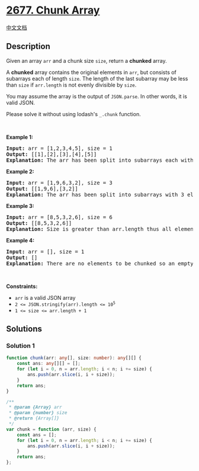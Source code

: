 # [2677. Chunk Array](https://leetcode.com/problems/chunk-array)

[中文文档](/solution/2600-2699/2677.Chunk%20Array/README.md)

<!-- tags: -->

## Description

<p>Given an array <code>arr</code> and&nbsp;a chunk size&nbsp;<code>size</code>, return a&nbsp;<strong>chunked</strong> array.</p>

<p>A&nbsp;<strong>chunked</strong>&nbsp;array contains the original elements in&nbsp;<code>arr</code>, but&nbsp;consists of subarrays each of length&nbsp;<code>size</code>. The length of the last subarray may be less than&nbsp;<code>size</code>&nbsp;if <code>arr.length</code>&nbsp;is not evenly divisible by <code>size</code>.</p>

<p>You may assume the&nbsp;array&nbsp;is&nbsp;the output of&nbsp;<code>JSON.parse</code>. In other words, it is valid JSON.</p>

<p>Please solve it without using lodash&#39;s&nbsp;<code>_.chunk</code>&nbsp;function.</p>

<p>&nbsp;</p>
<p><strong class="example">Example 1:</strong></p>

<pre>
<strong>Input:</strong> arr = [1,2,3,4,5], size = 1
<strong>Output:</strong> [[1],[2],[3],[4],[5]]
<strong>Explanation:</strong> The arr has been split into subarrays each with 1 element.
</pre>

<p><strong class="example">Example 2:</strong></p>

<pre>
<strong>Input:</strong> arr = [1,9,6,3,2], size = 3
<strong>Output:</strong> [[1,9,6],[3,2]]
<strong>Explanation:</strong> The arr has been split into subarrays with 3 elements. However, only two elements are left for the 2nd subarray.
</pre>

<p><strong class="example">Example 3:</strong></p>

<pre>
<strong>Input:</strong> arr = [8,5,3,2,6], size = 6
<strong>Output:</strong> [[8,5,3,2,6]]
<strong>Explanation:</strong> Size is greater than arr.length thus all elements are in the first subarray.
</pre>

<p><strong class="example">Example 4:</strong></p>

<pre>
<strong>Input:</strong> arr = [], size = 1
<strong>Output:</strong> []
<strong>Explanation:</strong> There are no elements to be chunked so an empty array is returned.</pre>

<p>&nbsp;</p>
<p><strong>Constraints:</strong></p>

<ul>
	<li><code>arr</code> is a valid JSON array</li>
	<li><code>2 &lt;= JSON.stringify(arr).length &lt;= 10<sup>5</sup></code></li>
	<li><code>1 &lt;= size &lt;= arr.length + 1</code></li>
</ul>

## Solutions

### Solution 1

<!-- tabs:start -->

```ts
function chunk(arr: any[], size: number): any[][] {
    const ans: any[][] = [];
    for (let i = 0, n = arr.length; i < n; i += size) {
        ans.push(arr.slice(i, i + size));
    }
    return ans;
}
```

```js
/**
 * @param {Array} arr
 * @param {number} size
 * @return {Array[]}
 */
var chunk = function (arr, size) {
    const ans = [];
    for (let i = 0, n = arr.length; i < n; i += size) {
        ans.push(arr.slice(i, i + size));
    }
    return ans;
};
```

<!-- tabs:end -->

<!-- end -->
